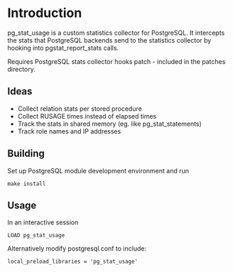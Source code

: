 # Introduction
pg\_stat\_usage is a custom statistics collector for PostgreSQL. It intercepts
the stats that PostgreSQL backends send to the statistics collector by hooking 
into pgstat\_report\_stats calls.

Requires PostgreSQL stats collector hooks patch - included in the patches directory.

## Ideas
 * Collect relation stats per stored procedure
 * Collect RUSAGE times instead of elapsed times
 * Track the stats in shared memory (eg. like pg\_stat\_statements)
 * Track role names and IP addresses

## Building
Set up PostgreSQL module development environment and run
```
make install
```

## Usage
In an interactive session
```
LOAD pg_stat_usage
```

Alternatively modify postgresql.conf to include:

```
local_preload_libraries = 'pg_stat_usage'
```
